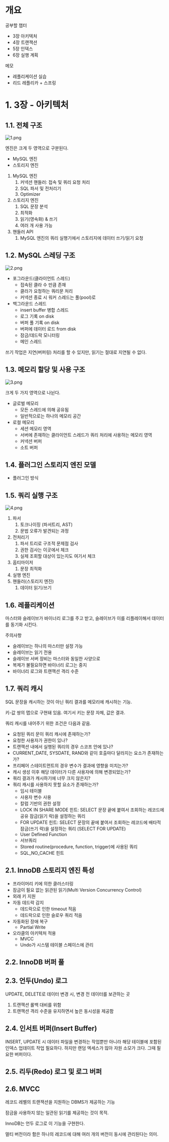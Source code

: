 # 개요

공부할 챕터

- 3장 아키텍처
- 4장 트랜잭션
- 5장 인덱스
- 6장 실행 계획

메모

* 레플리케이션 실습
* 리드 레플리카 + 스프링

# 1. 3장 - 아키텍처

## 1.1. 전체 구조

![1.png](1.png)

엔진은 크게 두 영역으로 구분된다.  

- MySQL 엔진
- 스토리지 엔진

1. MySQL 엔진
   1. 커넥션 핸들러: 접속 및 쿼리 요청 처리
   2. SQL 파서 및 전처리기
   3. Optimizer
2. 스토리지 엔진
   1. SQL 문장 분석
   2. 최적화
   3. 읽기(영속화) & 쓰기
   4. 여러 개 사용 가능
3. 핸들러 API
   1. MySQL 엔진의 쿼리 실행기에서 스토리지에 데이터 쓰기/읽기 요청

## 1.2. MySQL 스레딩 구조

![2.png](2.png)

- 포그라운드(클라이언트 스레드)
  - 접속된 클라 수 만큼 존재
  - 클라가 요청하는 쿼리문 처리
  - 커넥션 종료 시 워커 스레드는 풀(pool)로
- 백그라운드 스레드
  - insert buffer 병합 스레드
  - 로그 기록 on disk
  - 버퍼 풀 기록 on disk
  - 버퍼에 데이터 로드 from disk
  - 잠금/데드락 모니터링
  - 메인 스레드

쓰기 작업은 지연(버퍼링) 처리를 할 수 있지만, 읽기는 절대로 지연될 수 없다.  

## 1.3. 메모리 할당 및 사용 구조

![3.png](3.png)

크게 두 가지 영역으로 나뉜다.  

- 글로벌 메모리
  - 모든 스레드에 의해 공유됨
  - 일반적으로는 하나의 메모리 공간
- 로컬 메모리
  - 세션 메모리 영역
  - 서버에 존재하는 클라이언트 스레드가 쿼리 처리에 사용하는 메모리 영역
  - 커넥션 버퍼
  - 소트 버퍼

## 1.4. 플러그인 스토리지 엔진 모델

- 플러그인 방식

## 1.5. 쿼리 실행 구조

![4.png](4.png)

1. 파서
   1. 토크나이징 (파서트리, AST)
   2. 문법 오류가 발견되는 과정
2. 전처리기
   1. 파서 트리로 구조적 문제점 검사
   2. 권한 검사는 이곳에서 체크
   3. 실제 조회할 대상이 있는지도 여기서 체크
3. 옵티마이저
   1. 문장 최적화
4. 실행 엔진
5. 핸들러(스토리지 엔진)
   1. 데이터 읽기/쓰기

## 1.6. 레플리케이션

마스터와 슬레이브가 바이너리 로그를 주고 받고, 슬레이브가 이를 리플레이해서 데이터를 동기화 시킨다.  

주의사항

- 슬레이브는 하나의 마스터만 설정 가능
- 슬레이브는 읽기 전용
- 슬레이브 서버 장비는 마스터와 동일한 사양으로
- 복제가 불필요하면 바이너리 로그는 중지
- 바이너리 로그와 트랜잭션 격리 수준

## 1.7. 쿼리 캐시

SQL 문장을 캐시하는 것이 아닌 쿼리 결과를 메모리에 캐시하는 기능.  

키-값 쌍의 맵으로 구현돼 있음. 여기서 키는 문장 자체, 값은 결과.  

쿼리 캐시를 내어주기 위한 조건은 다음과 같음.  

- 요청된 쿼리 문이 쿼리 캐시에 존재하는가?
- 요청한 사용자가 권한이 있나?
- 트랜잭션 내에서 실행된 쿼리의 경우 스코프 안에 있나?
- CURRENT_DATE, SYSDATE, RAND와 같이 호출마다 달라지는 요소가 존재하는가?
- 프리페어 스테이트먼트의 경우 변수가 결과에 영향을 미치는가?
- 캐시 생성 이후 해당 데이터가 다른 사용자에 의해 변경되었는가?
- 쿼리 결과가 캐시하기에 너무 크지 않은지?
- 쿼리 캐시를 사용하지 못할 요소가 존재하는가?
  - 임시 테이블
  - 사용자 변수 사용
  - 칼럼 기반의 권한 설정
  - LOCK IN SHARE MODE 힌트: SELECT 문장 끝에 붙여서 조회하는 레코드에 공유 잠금(읽기 락)을 설정하는 쿼리
  - FOR UPDATE 힌트: SELECT 문장의 끝에 붙여서 조회하는 레코드에 배타적 잠금(쓰기 락)을 설정하는 쿼리 (SELECT FOR UPDATE)
  - User Defined Function
  - 서브쿼리
  - Stored routine(procedure, function, trigger)에 사용된 쿼리
  - SQL_NO_CACHE 힌트

## 2.1. InnoDB 스토리지 엔진 특성

- 프라이머리 키에 의한 클러스터링
- 잠금이 필요 없는 읽관된 읽기(Multi Version Concurrency Control)
- 외래 키 지원
- 자동 데드락 감지
  - 데드락으로 인한 timeout 적음
  - 데드락으로 인한 슬로우 쿼리 적음
- 자동화된 장애 복구
  - Partial Write
- 오라클의 아키텍처 적용
  - MVCC
  - Undo가 시스템 테이블 스페이스에 관리

## 2.2. InnoDB 버퍼 풀

## 2.3. 언두(Undo) 로그

UPDATE, DELETE로 데이터 변경 시, 변경 전 데이터를 보관하는 곳

1. 트랜잭션 롤백 대비를 위함
2. 트랜잭션 격리 수준을 유지하면서 높은 동시성을 제공함

## 2.4. 인서트 버퍼(Insert Buffer)

INSERT, UPDATE 시 데이터 파일을 변경하는 작업뿐만 아니라 해당 테이블에 포함된 인덱스 업데이트 작업 필요하다. 하지만 랜덤 엑세스가 많아 자원 소모가 크다. 그때 필요한 버퍼이다.  

## 2.5. 리두(Redo) 로그 및 로그 버퍼

## 2.6. MVCC

레코드 레벨의 트랜잭션을 지원하는 DBMS가 제공하는 기능  

잠금을 사용하지 않는 일관된 읽기를 제공하는 것이 목적.  

InnoDB는 언두 로그로 이 기능을 구현한다.  

멀티 버전이라 함은 하나의 레코드에 대해 여러 개의 버전이 동시에 관리된다는 의미.  